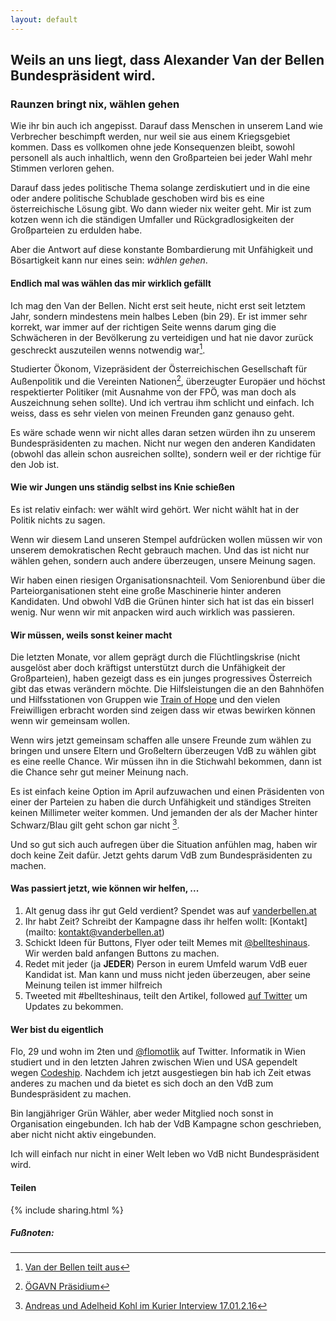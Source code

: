 ```yaml
---
layout: default
---
```


## Weils an uns liegt, dass Alexander Van der Bellen Bundespräsident wird.

### Raunzen bringt nix, wählen gehen

Wie ihr bin auch ich angepisst. Darauf dass Menschen in unserem Land wie Verbrecher beschimpft werden, nur weil sie aus einem Kriegsgebiet kommen. Dass es vollkomen ohne jede Konsequenzen bleibt, sowohl personell als auch inhaltlich, wenn den Großparteien bei jeder Wahl mehr Stimmen verloren gehen.

Darauf dass jedes politische Thema solange zerdiskutiert und in die eine oder andere politische Schublade geschoben wird bis es eine österreichische Lösung gibt. Wo dann wieder nix weiter geht. Mir ist zum kotzen wenn ich die ständigen Umfaller und Rückgradlosigkeiten der Großparteien zu erdulden habe.

Aber die Antwort auf diese konstante Bombardierung mit Unfähigkeit und Bösartigkeit kann nur eines sein: *wählen gehen*.

#### Endlich mal was wählen das mir wirklich gefällt

Ich mag den Van der Bellen. Nicht erst seit heute, nicht erst seit letztem Jahr, sondern mindestens mein halbes Leben (bin 29). Er ist immer sehr korrekt, war immer auf der richtigen Seite wenns darum ging die Schwächeren in der Bevölkerung zu verteidigen und hat nie davor zurück geschreckt auszuteilen wenns notwendig war[^1].

Studierter Ökonom, Vizepräsident der Österreichischen Gesellschaft für Außenpolitik und die Vereinten Nationen[^2], überzeugter Europäer und höchst respektierter Politiker (mit Ausnahme von der FPÖ, was man doch als Auszeichnung sehen sollte). Und ich vertrau ihm schlicht und einfach. Ich weiss, dass es sehr vielen von meinen Freunden ganz genauso geht.

Es wäre schade wenn wir nicht alles daran setzen würden ihn zu unserem Bundespräsidenten zu machen. Nicht nur wegen den anderen Kandidaten (obwohl das allein schon ausreichen sollte), sondern weil er der richtige für den Job ist.

#### Wie wir Jungen uns ständig selbst ins Knie schießen

Es ist relativ einfach: wer wählt wird gehört. Wer nicht wählt hat in der Politik nichts zu sagen.

Wenn wir diesem Land unseren Stempel aufdrücken wollen müssen wir von unserem demokratischen Recht gebrauch machen. Und das ist nicht nur wählen gehen, sondern auch andere überzeugen, unsere Meinung sagen.

Wir haben einen riesigen Organisationsnachteil. Vom Seniorenbund über die Parteiorganisationen steht eine große Maschinerie hinter anderen Kandidaten. Und obwohl VdB die Grünen hinter sich hat ist das ein bisserl wenig. Nur wenn wir mit anpacken wird auch wirklich was passieren.

#### Wir müssen, weils sonst keiner macht

Die letzten Monate, vor allem geprägt durch die Flüchtlingskrise (nicht ausgelöst aber doch kräftigst unterstützt durch die Unfähigkeit der Großparteien), haben gezeigt dass es ein junges progressives Österreich gibt das etwas verändern möchte. Die Hilfsleistungen die an den Bahnhöfen und Hilfsstationen von Gruppen wie [Train of Hope](http://www.trainofhope.at/) und den vielen Freiwilligen erbracht worden sind zeigen dass wir etwas bewirken können wenn wir gemeinsam wollen.

Wenn wirs jetzt gemeinsam schaffen alle unsere Freunde zum wählen zu bringen und unsere Eltern und Großeltern überzeugen VdB zu wählen gibt es eine reelle Chance. Wir müssen ihn in die Stichwahl bekommen, dann ist die Chance sehr gut meiner Meinung nach.

Es ist einfach keine Option im April aufzuwachen und einen Präsidenten von einer der Parteien zu haben die durch Unfähigkeit und ständiges Streiten keinen Millimeter weiter kommen. Und jemanden der als der Macher hinter Schwarz/Blau gilt geht schon gar nicht [^3].

Und so gut sich auch aufregen über die Situation anfühlen mag, haben wir doch keine Zeit dafür. Jetzt gehts darum VdB zum Bundespräsidenten zu machen.

#### Was passiert jetzt, wie können wir helfen, ...

1. Alt genug dass ihr gut Geld verdient? Spendet was auf [vanderbellen.at](https://www.vanderbellen.at)
2. Ihr habt Zeit? Schreibt der Kampagne dass ihr helfen wollt: [Kontakt](mailto: kontakt@vanderbellen.at)
3. Schickt Ideen für Buttons, Flyer oder teilt Memes mit [@bellteshinaus](https://twitter.com/bellteshinaus). Wir werden bald anfangen Buttons zu machen.
4. Redet mit jeder (ja **JEDER**) Person in eurem Umfeld warum VdB euer Kandidat ist. Man kann und muss nicht jeden überzeugen, aber seine Meinung teilen ist immer hilfreich
5. Tweeted mit #bellteshinaus, teilt den Artikel, followed [auf Twitter](https://twitter.com/bellteshinaus) um Updates zu bekommen.

#### Wer bist du eigentlich

Flo, 29 und wohn im 2ten und [@flomotlik](https://twitter.com/flomotlik) auf Twitter. Informatik in Wien studiert und in den letzten Jahren zwischen Wien und USA gependelt wegen [Codeship](https://codeship.com). Nachdem ich jetzt ausgestiegen bin hab ich Zeit etwas anderes zu machen und da bietet es sich doch an den VdB zum Bundespräsident zu machen.

Bin langjähriger Grün Wähler, aber weder Mitglied noch sonst in Organisation eingebunden. Ich hab der VdB Kampagne schon geschrieben, aber nicht nicht aktiv eingebunden.

Ich will einfach nur nicht in einer Welt leben wo VdB nicht Bundespräsident wird.

#### Teilen
{% include sharing.html %}

##### Fußnoten:

[^1]: [Van der Bellen teilt aus](https://www.youtube.com/watch?v=fHrLCkPLufk)
[^2]: [ÖGAVN Präsidium](http://www.oegavn.org/index.php?option=com_content&task=view&id=57)

[^3]: [Andreas und Adelheid Kohl im Kurier Interview 17.01.2.16](http://kurier.at/politik/inland/adelheid-khol-ich-habe-ihn-bekraeftigt-anzutreten/175.439.817)
